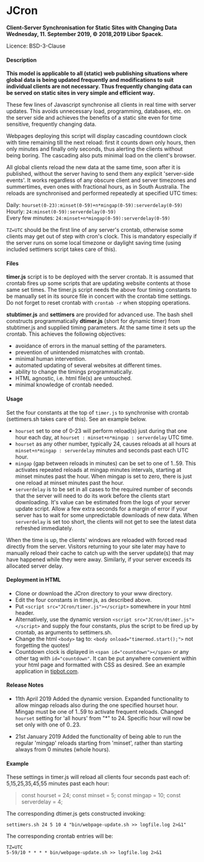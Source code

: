 # JCron
**Client-Server Synchronisation  for Static Sites with Changing Data  
Wednesday, 11. September 2019, © 2018,2019 Libor Spacek.**  

Licence: BSD-3-Clause  

#### Description

**This model is applicable to all (static) web publishing situations where global data is being
updated frequently and modifications to suit individual clients are not necessary.
Thus frequently changing data can be served on static sites
in very simple and efficient way.**

These few lines of Javascript synchronise all clients in real time with server
updates. This avoids unnecessary load, programming, databases, etc. on the 
server side and achieves the benefits of a static site even for time sensitive,
frequently changing data. 

Webpages deploying this script will display cascading countdown clock with time remaining till the next reload: first it counts down only hours, then only minutes and finally only seconds, thus alerting the clients without being boring. The cascading also puts minimal load on the client's browser.

All global clients reload the new data at the same time, 
soon after it is published, without the server having to send them any explicit
'server-side events'. It works regardless of any obscure client and server
timezones and summertimes, even ones with fractional hours, as in South Australia.
The reloads are synchronised and performed repeatedly at specified UTC times:

Daily: `hourset(0-23):minset(0-59)+n*mingap(0-59):serverdelay(0-59)`  
Hourly: `24:minset(0-59):serverdelay(0-59)`  
Every few minutes: `24:minset+n*mingap(0-59):serverdelay(0-59)`

`TZ=UTC` should be the first line of any server's crontab, otherwise some clients
may get out of step with cron's clock. This is mandatory especially if the server
runs on some local timezone or daylight saving time
(using included settimers script takes care of this).

#### Files

**timer.js** script is to be deployed with the server crontab. It is assumed that crontab fires up some scripts that are updating website contents at those same set  times. The timer.js script needs the above four timing constants to be manually set in its source file in concert with the crontab time settings. Do not forget to reset crontab with `crontab -r` when stopping operations.

**stubtimer.js** and **settimers** are provided for advanced use. The bash shell constructs programmatically **dtimer.js** (short for dynamic timer) from stubtimer.js and supplied timing parameters. At the same time it sets up the crontab. This achieves the following objectives:

- avoidance of errors in the manual setting of the parameters.
- prevention of unintended mismatches with crontab. 
- minimal human intervention.
- automated updating of several websites at different times.
- ability to change the timings programmatically.
- HTML agnostic, i.e. html file(s) are untouched.
- minimal knowledge of crontab needed.

#### Usage

Set the four constants at the top of `timer.js` to synchronise with  crontab (settimers.sh takes care of this). See an example below. 

- `hourset` set to one of 0-23 will perform reload(s) just during that one hour each day, at `hourset : minset+n*mingap : serverdelay` UTC time.
- `hourset` as any other number, typically 24, causes reloads at all hours at  `minset+n*mingap : serverdelay` minutes and seconds past each UTC  hour.
- `mingap` (gap between reloads in minutes) can be set to one of 1..59. This  activates repeated reloads at mingap minutes intervals, starting at minset minutes past the hour. When mingap is set to zero, there is just one reload at minset minutes past the hour.
- `serverdelay` is to be set in all cases to the required number of seconds that the server will need to do its work before the clients start downloading. It's value can be estimated  from the logs of your server update script. Allow a few extra seconds for a margin of error if your server has to wait for some  unpredictable  downloads of new data. When `serverdelay` is set too short, the clients will not get to see the latest data refreshed immediately.

When the time is up, the clients' windows are reloaded with forced read directly from the server.
Visitors returning to your site later may have to manually reload their cache to catch up with the server update(s) that may have happened while they were away. Similarly,  if your server exceeds its allocated server delay.

#### Deployment in HTML
- Clone or download the JCron directory to your www directory.
- Edit the four constants in timer.js, as described above.
- Put `<script src="JCron/timer.js"></script>` somewhere in your html  header. 
- Alternatively, use the dynamic version  `<script src="JCron/dtimer.js"></script>` and supply the four constants, plus the script to be fired up by crontab, as arguments to settimers.sh.
- Change the html `<body>` tag to: `<body onload="timermod.start();">` not forgetting the quotes! 
- Countdown clock is diplayed in `<span id="countdown"></span>` or any other tag with `id="countdown"`. It can be put anywhere convenient within your html page and formatted with CSS as desired. See an example application in [tipbot.com](https://tipbot.com/index.html).

#### Release Notes
- 11th April 2019
Added the dynamic version. 
Expanded functionality to allow mingap reloads also during the one specified hourset hour.
Mingap must be one of 1..59 to activate frequent reloads.
Changed `hourset` setting for 'all hours' from "*" to 24. Specific hour will now be set only with one of 0..23.

- 21st January 2019
Added the functionality of being able to run the regular 'mingap' reloads starting from 'minset', rather than starting always from 0 minutes (whole hours).

#### Example

These settings in timer.js will reload all clients four seconds past each of: 5,15,25,35,45,55 minutes past each hour:
> const hourset = 24;
const minset = 5;
const mingap = 10;
const serverdelay = 4;

The corresponding dtimer.js gets constructed invoking:

`settimers.sh 24 5 10 4 "bin/webpage-update.sh >> logfile.log 2>&1"`

The corresponding crontab entries will be:

`TZ=UTC`  
`5-59/10 * * * * bin/webpage-update.sh >> logfile.log 2>&1`
